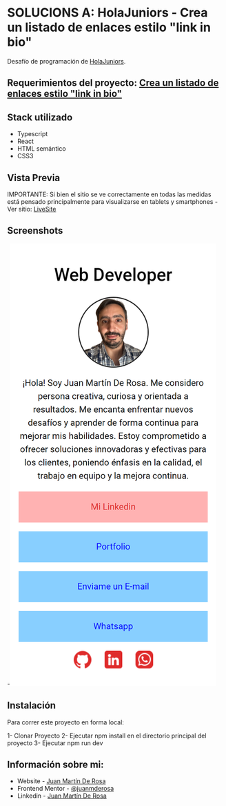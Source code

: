 # SOLUCIONS A: HolaJuniors - Crea un listado de enlaces estilo "link in bio"

Desafío de programación de [HolaJuniors](https://holajuniors.com).

## Requerimientos del proyecto: [Crea un listado de enlaces estilo "link in bio"](https://holajuniors.com/challenges/crea-un-listado-de-enlaces-estilo-link-in-bio)

## Stack utilizado

- Typescript
- React
- HTML semántico
- CSS3

## Vista Previa

IMPORTANTE: Si bien el sitio se ve correctamente en todas las medidas está pensado principalmente para visualizarse en tablets y smartphones
-Ver sitio: [LiveSite](https://juanmderosa.github.io/linklist/)

## Screenshots

-![Screnshot](./src/assets/screenshot.png)

## Instalación

Para correr este proyecto en forma local:

1- Clonar Proyecto
2- Ejecutar npm install en el directorio principal del proyecto
3- Ejecutar npm run dev

## Información sobre mi:

- Website - [Juan Martín De Rosa](https://juanmderosa-developer.com/)
- Frontend Mentor - [@juanmderosa](https://www.frontendmentor.io/profile/juanmderosa)
- Linkedin - [Juan Martín De Rosa](https://www.linkedin.com/in/juanmderosa/)
